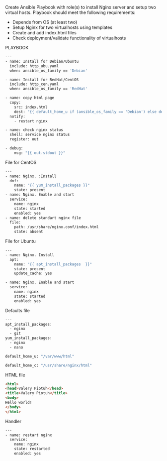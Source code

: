 Create Ansible Playbook with role(s) to install Nginx server and setup two virtual hosts. Playbook should meet the following requirements:
* Depends from OS (at least two)
* Setup Nginx for two virtualhosts using templates
* Create and add index.html files
* Check deployment/validate functionality of virtualhosts

PLAYBOOK

```bash
---
- name: Install for Debian/Ubuntu
  include: http_ubu.yaml
  when: ansible_os_family == 'Debian'

- name: Install for RedHat/CentOS
  include: http_cen.yaml
  when: ansible_os_family == 'RedHat'

- name: copy html page
  copy:
    src: index.html
    dest: "{{ default_home_u if (ansible_os_family == 'Debian') else default_home_c }}"
  notify:
    - restart nginx

- name: check nginx status
  shell: service nginx status
  register: out

- debug:
    msg: "{{ out.stdout }}"
```

File for CentOS

```bash
---
- name: Nginx. :Install
  dnf:
    name: "{{ yum_install_packages }}"
    state: present
- name: Nginx. Enable and start
  service:
    name: nginx
    state: started
    enabled: yes
- name: delete standart nginx file
  file:
    path: /usr/share/nginx.conf/index.html
    state: absent
```


File for Ubuntu

```bash
---
- name: Nginx. Install
  apt:
    name: "{{ apt_install_packages  }}"
    state: present
    update_cache: yes

- name: Nginx. Enable and start
  service:
    name: nginx
    state: started
    enabled: yes
```

Defaults file

```bash
---
apt_install_packages:
  - nginx
  - git
yum_install_packages:
  - nginx
  - nano

default_home_u: "/var/www/html"

default_home_c: "/usr/share/nginx/html"
```

HTML file

```html
<html>
<head>Valery Piotuh</head>
<title>Valery Piotuh</title>
<body>
Hello world!
</body>
</html>
```


Handler

```bash
---
- name: restart nginx
  service:
    name: nginx
    state: restarted
    enabled: yes
```
